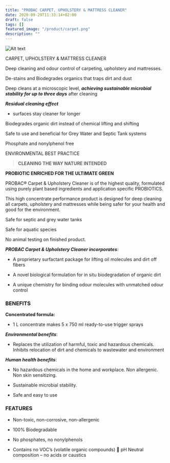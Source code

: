 ```yaml
---
title: "PROBAC CARPET, UPHOLSTERY & MATTRESS CLEANER"
date: 2020-09-29T11:33:14+02:00
draft: false
tags: []
featured_image: "/product/carpet.png"
description: ""
---
```

![Alt text](/product/carpet.png)

CARPET, UPHOLSTERY & MATTRESS CLEANER

Deep cleaning and odour control of carpeting,
upholstery and mattresses. 

De-stains and Biodegrades organics that traps dirt and dust

Deep cleans at a microscopic level, ***achieving
sustainable microbial stability for up to three days***
after cleaning

***Residual cleaning effect***

- surfaces stay cleaner
for longer

Biodegrades organic dirt instead of chemical
lifting and shifting

Safe to use and beneficial for Grey Water
and Septic Tank systems

Phosphate and nonylphenol free

ENVIRONMENTAL BEST PRACTICE

>**CLEANING THE WAY NATURE INTENDED**

**PROBIOTIC ENRICHED FOR THE ULTIMATE GREEN**

PROBAC® Carpet & Upholstery Cleaner is of the highest quality, formulated using purely plant based ingredients and application
specific PROBIOTICS. 

This high concentrate performance product is designed for deep cleaning all carpets, upholstery and mattresses
while being safer for your health and good for the environment. 

Safe for septic and grey water tanks

Safe for aquatic species

No
animal testing on finished product.

***PROBAC Carpet & Upholstery Cleaner incorporates***:

- A proprietary surfactant package for lifting oil molecules and dirt off fibers

- A novel biological formulation for in situ biodegradation of organic dirt

- A unique chemistry for binding odour molecules with unmatched odour control

### BENEFITS

**Concentrated formula:**

- 1 L concentrate makes 5 x 750 ml ready-to-use trigger sprays

***Environmental benefits***:

 - Replaces the utilization of harmful, toxic and hazardous chemicals. Inhibits relocation of dirt and
chemicals to wastewater and environment

***Human health benefits***:

 - No hazardous chemicals in the home and workplace. Non allergenic. Non skin sensitizing.

- Sustainable microbial stability.

- Safe and easy to use

### FEATURES

- Non-toxic, non-corrosive, non-allergenic

- 100% Biodegradable

- No phosphates, no nonylphenols

- Contains no VOC’s (volatile organic compounds)
 pH Neutral composition – no acids or caustics
